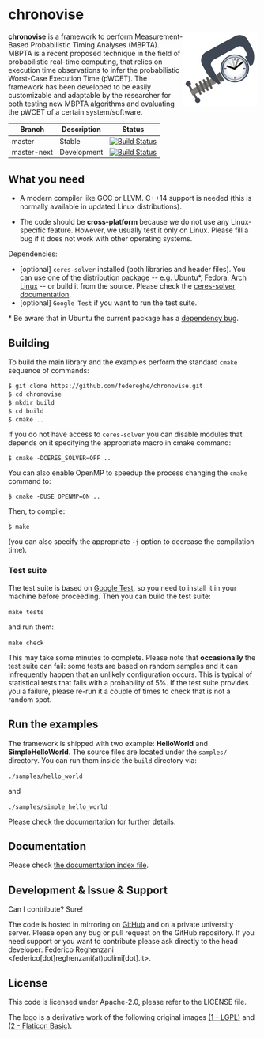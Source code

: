 # chronovise
<img align="right" alt="Logo Chronovise" width="150" height="150" src="./docs/logo.svg">

**chronovise** is a framework to perform Measurement-Based Probabilistic Timing Analyses (MBPTA).
MBPTA is a recent proposed technique in the field of probabilistic real-time computing, that
relies on execution time observations to infer the probabilistic Worst-Case Execution Time (pWCET).
The framework has been developed to be easily customizable and adaptable by the researcher for both
testing new MBPTA algorithms and evaluating the pWCET of a certain system/software.


|    Branch    | Description    | Status       |
|--------------|----------------|--------------|
| master       | Stable         | [![Build Status](https://travis-ci.com/federeghe/chronovise.svg?token=GZRsPDxBM5ANCBVx8AuB&branch=master)](https://travis-ci.com/federeghe/chronovise) |
| master-next  | Development    | [![Build Status](https://travis-ci.com/federeghe/chronovise.svg?token=GZRsPDxBM5ANCBVx8AuB&branch=master-next)](https://travis-ci.com/federeghe/chronovise) |

What you need
-------------
* A modern compiler like GCC or LLVM. C++14 support is needed (this is normally available in updated
  Linux distributions).

* The code should be **cross-platform** because we do not use any Linux-specific feature. However,
  we usually test it only on Linux. Please fill a bug if it does not work with other operating systems.

Dependencies:
* [optional] `ceres-solver` installed (both libraries and header files). You can use one of the distribution
  package -- e.g. [Ubuntu](https://packages.ubuntu.com/search?keywords=libceres-dev)*,
  [Fedora](https://admin.fedoraproject.org/pkgdb/package/rpms/ceres-solver/),
  [Arch Linux](https://aur.archlinux.org/packages/ceres-solver/) -- or build it from the source.
  Please check the [ceres-solver documentation](http://ceres-solver.org/installation.html).
* [optional] `Google Test` if you want to run the test suite.

\* Be aware that in Ubuntu the current package has a
   [dependency bug](https://launchpad.net/ubuntu/+source/ceres-solver/+bugs).

Building
--------
To build the main library and the examples perform the standard `cmake` sequence of commands:
```bash
$ git clone https://github.com/federeghe/chronovise.git
$ cd chronovise
$ mkdir build
$ cd build
$ cmake ..
```

If you do not have access to `ceres-solver` you can disable modules that depends on it specifying the
appropriate macro in cmake command:

```
$ cmake -DCERES_SOLVER=OFF ..
```

You can also enable OpenMP to speedup the process changing the `cmake` command to:

```
$ cmake -DUSE_OPENMP=ON ..
```

Then, to compile:

```
$ make
```

(you can also specify the appropriate `-j` option to decrease the compilation time).

### Test suite

The test suite is based on [Google Test](https://github.com/google/googletest), so you need to
install it in your machine before proceeding. Then you can build the test suite:

```make tests```

and run them:

```make check```

This may take some minutes to complete. Please note that **occasionally** the test suite can fail:
some tests are based on random samples and it can infrequently happen that an unlikely configuration
occurs. This is typical of statistical tests that fails with a probability of 5\%. If the test suite
provides you a failure, please re-run it a couple of times to check that is not a random spot.
 

Run the examples
----------------
The framework is shipped with two example: **HelloWorld** and **SimpleHelloWorld**. The source
files are located under the ```samples/``` directory.
You can run them inside the `build` directory via:

```./samples/hello_world```

and

```./samples/simple_hello_world```

Please check the documentation for further details.

Documentation
-------------
Please check [the documentation index file](docs/INDEX.md).

Development & Issue & Support
-----------------------------
Can I contribute? Sure!

The code is hosted in mirroring on [GitHub](https://github.com/federeghe/chronovise) and
on a private university server. Please open any bug or pull request on the GitHub
repository. If you need support or you want to contribute please ask directly to the
head developer: Federico Reghenzani <federico[dot]reghenzani(at)polimi[dot].it>.

License
-------
This code is licensed under Apache-2.0, please refer to the LICENSE file.

The logo is a derivative work of the following original images [(1 - LGPL)](https://commons.wikimedia.org/wiki/File:Out_of_date_clock_icon.svg) and [(2 - Flaticon Basic)](https://www.flaticon.com/free-icon/vise_222459#term=vise&page=1&position=2).
